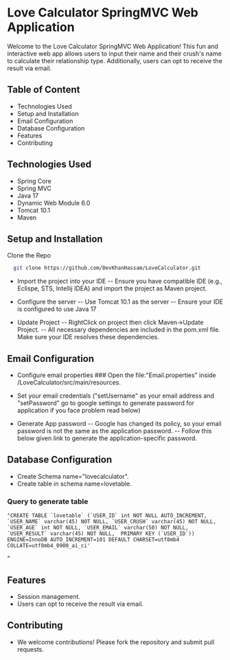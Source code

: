 
# Love Calculator SpringMVC Web Application

Welcome to the Love Calculator SpringMVC Web Application! This fun and interactive web app allows users to input their name and their crush's name to calculate their relationship type. Additionally, users can opt to receive the result via email.


## Table of Content

- Technologies Used
- Setup and Installation
- Email Configuration
- Database Configuration
- Features
- Contributing



## Technologies Used
- Spring Core
- Spring MVC
- Java 17
- Dynamic Web Module 6.0
- Tomcat 10.1
- Maven


## Setup and Installation

Clone the Repo

```bash
  git clone https://github.com/DevKhanHassam/LoveCalculator.git
```

- Import the project into your IDE
    -- Ensure you have compatible IDE (e.g., Eclispe, STS, Intellij   IDEA) and import the project as Maven project.
  

- Configure the server
    -- Use Tomcat 10.1 as the server
    -- Ensure your IDE is configured to use Java 17


- Update Project
    -- RightClick on project then click Maven->Update Project.
    -- All necessary dependencies are included in the pom.xml file.   Make sure your IDE resolves these dependencies.




## Email Configuration

   - Configure email properties
    ### Open the file:"Email.properties" inside /LoveCalculator/src/main/resources.
   - Set your email credentials ("setUsername" as your email address and "setPassword" go to google settings to generate password for   application if you face problem read below)
 
   - Generate App password
      -- Google has changed its policy, so your email password is not the same as the application password.
      -- Follow this below given link to generate the application-specific password.
  

## Database Configuration
 - Create Schema name="lovecalculator".
 - Create table in schema name=lovetable.
 
 ### Query to generate table
    "CREATE TABLE `lovetable` (`USER_ID` int NOT NULL AUTO_INCREMENT,  `USER_NAME` varchar(45) NOT NULL, `USER_CRUSH` varchar(45) NOT NULL, `USER_AGE` int NOT NULL, `USER_EMAIL` varchar(50) NOT NULL,  `USER_RESULT` varchar(45) NOT NULL,  PRIMARY KEY (`USER_ID`)) ENGINE=InnoDB AUTO_INCREMENT=101 DEFAULT CHARSET=utf8mb4 COLLATE=utf8mb4_0900_ai_ci'
"

## Features
 - Session management.
 - Users can opt to receive the result via email.


## Contributing 
  - We welcome contributions! Please fork the repository and submit pull requests.



